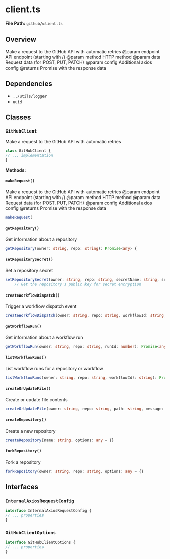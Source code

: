 # client.ts

**File Path:** `github/client.ts`

## Overview

Make a request to the GitHub API with automatic retries
@param endpoint API endpoint (starting with /)
@param method HTTP method
@param data Request data (for POST, PUT, PATCH)
@param config Additional axios config
@returns Promise with the response data

## Dependencies

- `../utils/logger`
- `uuid`

## Classes

### `GitHubClient`

Make a request to the GitHub API with automatic retries

```typescript
class GitHubClient {
// ... implementation
}
```

**Methods:**

#### `makeRequest()`

Make a request to the GitHub API with automatic retries
@param endpoint API endpoint (starting with /)
@param method HTTP method
@param data Request data (for POST, PUT, PATCH)
@param config Additional axios config
@returns Promise with the response data

```typescript
makeRequest(
```

#### `getRepository()`

Get information about a repository

```typescript
getRepository(owner: string, repo: string): Promise<any> {
```

#### `setRepositorySecret()`

Set a repository secret

```typescript
setRepositorySecret(owner: string, repo: string, secretName: string, secretValue: string): Promise<void> {
    // Get the repository's public key for secret encryption
```

#### `createWorkflowDispatch()`

Trigger a workflow dispatch event

```typescript
createWorkflowDispatch(owner: string, repo: string, workflowId: string, ref: string = 'main', inputs?: Record<string, any>): Promise<void> {
```

#### `getWorkflowRun()`

Get information about a workflow run

```typescript
getWorkflowRun(owner: string, repo: string, runId: number): Promise<any> {
```

#### `listWorkflowRuns()`

List workflow runs for a repository or workflow

```typescript
listWorkflowRuns(owner: string, repo: string, workflowId?: string): Promise<any> {
```

#### `createOrUpdateFile()`

Create or update file contents

```typescript
createOrUpdateFile(owner: string, repo: string, path: string, message: string, content: string, sha?: string, branch?: string): Promise<any> {
```

#### `createRepository()`

Create a new repository

```typescript
createRepository(name: string, options: any = {}
```

#### `forkRepository()`

Fork a repository

```typescript
forkRepository(owner: string, repo: string, options: any = {}
```

## Interfaces

### `InternalAxiosRequestConfig`

```typescript
interface InternalAxiosRequestConfig {
// ... properties
}
```

### `GitHubClientOptions`

```typescript
interface GitHubClientOptions {
// ... properties
}
```

